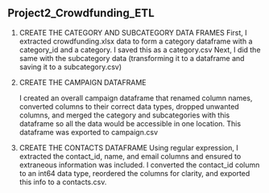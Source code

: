 ## Project2_Crowdfunding_ETL


1. CREATE THE CATEGORY AND SUBCATEGORY DATA FRAMES
First, I extracted crowdfunding.xlsx data to form a category dataframe with a category_id and a category. I saved this as a category.csv
Next, I did the same with the subcategory data (transforming it to a dataframe and saving it to a subcategory.csv)



2. CREATE THE CAMPAIGN DATAFRAME

   I created an overall campaign dataframe that renamed column names, converted columns to their correct data types, dropped unwanted columns, and      merged the category and subcategories with this dataframe so all the data would be accessible in one location.
   This dataframe was exported to campaign.csv


3. CREATE THE CONTACTS DATAFRAME
    Using regular expression, I extracted the contact_id, name, and email columns and ensured to extraneous information was included.
   I converted the contact_id column to an int64 data type, reordered the columns for clarity, and exported this info to a contacts.csv. 
